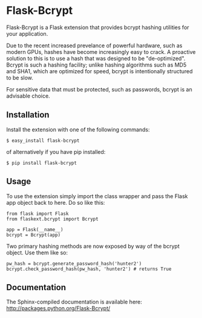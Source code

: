 # Flask-Bcrypt

Flask-Bcrypt is a Flask extension that provides bcrypt hashing utilities for
your application.

Due to the recent increased prevelance of powerful hardware, such as modern
GPUs, hashes have become increasingly easy to crack. A proactive solution to
this is to use a hash that was designed to be "de-optimized". Bcrypt is such
a hashing facility; unlike hashing algorithms such as MD5 and SHA1, which are
optimized for speed, bcrypt is intentionally structured to be slow.

For sensitive data that must be protected, such as passwords, bcrypt is an
advisable choice.

## Installation

Install the extension with one of the following commands:

    $ easy_install flask-bcrypt

of alternatively if you have pip installed:
    
    $ pip install flask-bcrypt

## Usage

To use the extension simply import the class wrapper and pass the Flask app
object back to here. Do so like this:
    
    from flask import Flask
    from flaskext.bcrypt import Bcrypt
    
    app = Flask(__name__)
    bcrypt = Bcrypt(app)

Two primary hashing methods are now exposed by way of the bcrypt object. Use
them like so:

    pw_hash = bcrypt.generate_password_hash('hunter2')
    bcrypt.check_password_hash(pw_hash, 'hunter2') # returns True

## Documentation

The Sphinx-compiled documentation is available here: http://packages.python.org/Flask-Bcrypt/
